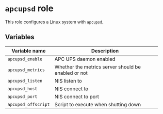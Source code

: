 # `apcupsd` role

This role configures a Linux system with `apcupsd`.

## Variables

| Variable name       | Description |
| ------------------- | ----- |
| `apcupsd_enable`    | APC UPS daemon enabled |
| `apcupsd_metrics`   | Whether the metrics server should be enabled or not |
| `apcupsd_listen`    | NIS listen to |
| `apcupsd_host`      | NIS connect to |
| `apcupsd_port`      | NIS connect to port |
| `apcupsd_offscript` | Script to execute when shutting down |
